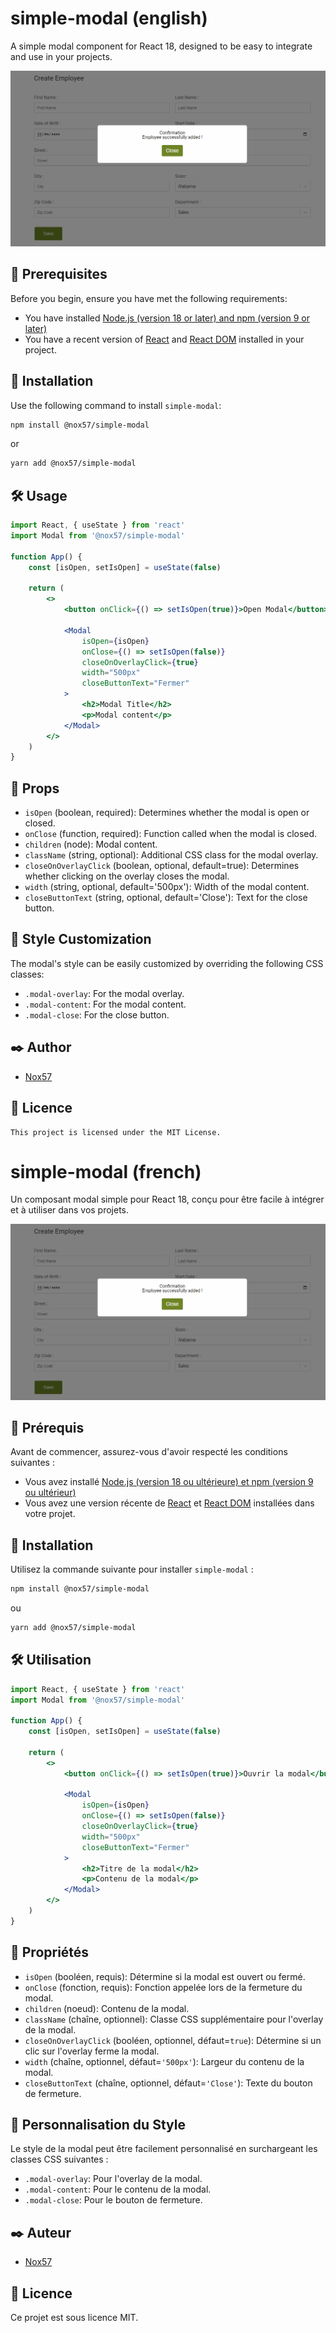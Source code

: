 # simple-modal (english)

A simple modal component for React 18, designed to be easy to integrate and use in your projects.

![Modal Example](https://github.com/Nox57/simple-modal-yp/raw/main/src/img/example.png)

## 🧱 Prerequisites

Before you begin, ensure you have met the following requirements:

- You have installed [Node.js (version 18 or later) and npm (version 9 or later)](https://nodejs.org/en/download/)
- You have a recent version of [React](https://legacy.reactjs.org/) and [React DOM](https://www.npmjs.com/package/react-dom) installed in your project.

## 🚀 Installation

Use the following command to install `simple-modal`:

```bash
npm install @nox57/simple-modal
```

or

```bash
yarn add @nox57/simple-modal
```

## 🛠 Usage

```jsx
import React, { useState } from 'react'
import Modal from '@nox57/simple-modal'

function App() {
    const [isOpen, setIsOpen] = useState(false)

    return (
        <>
            <button onClick={() => setIsOpen(true)}>Open Modal</button>

            <Modal
                isOpen={isOpen}
                onClose={() => setIsOpen(false)}
                closeOnOverlayClick={true}
                width="500px"
                closeButtonText="Fermer"
            >
                <h2>Modal Title</h2>
                <p>Modal content</p>
            </Modal>
        </>
    )
}
```

## 🧰 Props

-   `isOpen` (boolean, required): Determines whether the modal is open or closed.
-   `onClose` (function, required): Function called when the modal is closed.
-   `children` (node): Modal content.
-   `className` (string, optional): Additional CSS class for the modal overlay.
-   `closeOnOverlayClick` (boolean, optional, default=true): Determines whether clicking on the overlay closes the modal.
-   `width` (string, optional, default='500px'): Width of the modal content.
-   `closeButtonText` (string, optional, default='Close'): Text for the close button.

## 🎨 Style Customization

The modal's style can be easily customized by overriding the following CSS classes:

-   `.modal-overlay`: For the modal overlay.
-   `.modal-content`: For the modal content.
-   `.modal-close`: For the close button.

## ✒️ Author

-   [Nox57](https://github.com/Nox57/)

## 📜 Licence

    This project is licensed under the MIT License.

# simple-modal (french)

Un composant modal simple pour React 18, conçu pour être facile à intégrer et à utiliser dans vos projets.

![Exemple de Modal](https://github.com/Nox57/simple-modal-yp/raw/main/src/img/example.png)

## 🧱 Prérequis

Avant de commencer, assurez-vous d'avoir respecté les conditions suivantes :

- Vous avez installé [Node.js (version 18 ou ultérieure) et npm (version 9 ou ultérieur)](https://nodejs.org/en/download)
- Vous avez une version récente de [React](https://legacy.reactjs.org/) et [React DOM](https://www.npmjs.com/package/react-dom) installées dans votre projet.

## 🚀 Installation

Utilisez la commande suivante pour installer `simple-modal` :

```bash
npm install @nox57/simple-modal
```

ou

```bash
yarn add @nox57/simple-modal
```

## 🛠 Utilisation

```jsx
import React, { useState } from 'react'
import Modal from '@nox57/simple-modal'

function App() {
    const [isOpen, setIsOpen] = useState(false)

    return (
        <>
            <button onClick={() => setIsOpen(true)}>Ouvrir la modal</button>

            <Modal
                isOpen={isOpen}
                onClose={() => setIsOpen(false)}
                closeOnOverlayClick={true}
                width="500px"
                closeButtonText="Fermer"
            >
                <h2>Titre de la modal</h2>
                <p>Contenu de la modal</p>
            </Modal>
        </>
    )
}
```

## 🧰 Propriétés

-   `isOpen` (booléen, requis): Détermine si la modal est ouvert ou fermé.
-   `onClose` (fonction, requis): Fonction appelée lors de la fermeture du modal.
-   `children` (noeud): Contenu de la modal.
-   `className` (chaîne, optionnel): Classe CSS supplémentaire pour l'overlay de la modal.
-   `closeOnOverlayClick` (booléen, optionnel, défaut=`true`): Détermine si un clic sur l'overlay ferme la modal.
-   `width` (chaîne, optionnel, défaut=`'500px'`): Largeur du contenu de la modal.
-   `closeButtonText` (chaîne, optionnel, défaut=`'Close'`): Texte du bouton de fermeture.

## 🎨 Personnalisation du Style

Le style de la modal peut être facilement personnalisé en surchargeant les classes CSS suivantes :

-   `.modal-overlay`: Pour l'overlay de la modal.
-   `.modal-content`: Pour le contenu de la modal.
-   `.modal-close`: Pour le bouton de fermeture.

## ✒️ Auteur

-   [Nox57](https://github.com/Nox57/)

## 📜 Licence

Ce projet est sous licence MIT.
